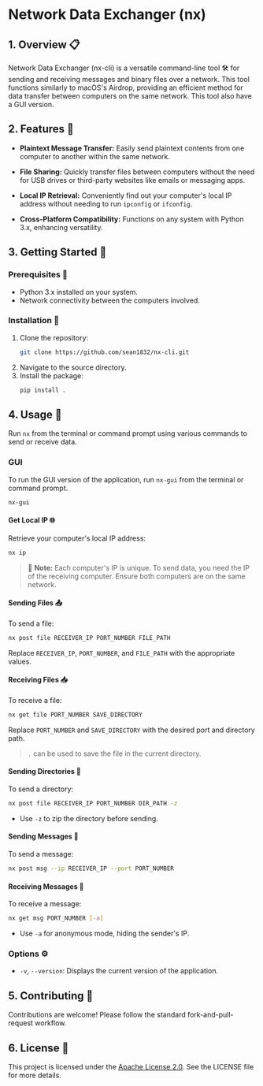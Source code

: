 # Network Data Exchanger (nx)

## 1. Overview 📋
Network Data Exchanger (nx-cli) is a versatile command-line tool 🛠️ for sending and receiving messages and binary files over a network. This tool functions similarly to macOS's Airdrop, providing an efficient method for data transfer between computers on the same network. This tool also have a GUI version.

## 2. Features 🌟
- **Plaintext Message Transfer:** Easily send plaintext contents from one computer to another within the same network.

- **File Sharing:** Quickly transfer files between computers without the need for USB drives or third-party websites like emails or messaging apps.

- **Local IP Retrieval:** Conveniently find out your computer's local IP address without needing to run `ipconfig` or `ifconfig`.

- **Cross-Platform Compatibility:** Functions on any system with Python 3.x, enhancing versatility.


## 3. Getting Started 🚀

### Prerequisites 📝
- Python 3.x installed on your system.
- Network connectivity between the computers involved.

### Installation 🔧
1. Clone the repository:
   ```bash
   git clone https://github.com/sean1832/nx-cli.git
   ```
2. Navigate to the source directory.
3. Install the package:
   ```bash
   pip install .
   ```

## 4. Usage 📖
Run `nx` from the terminal or command prompt using various commands to send or receive data.

### GUI
To run the GUI version of the application, run `nx-gui` from the terminal or command prompt.
```bash
nx-gui
```

#### Get Local IP 🌐
Retrieve your computer's local IP address:
   ```bash
   nx ip
   ```
> 📝 **Note:** Each computer's IP is unique. To send data, you need the IP of the receiving computer. Ensure both computers are on the same network.

#### Sending Files 📤

To send a file:
   ```bash
   nx post file RECEIVER_IP PORT_NUMBER FILE_PATH
   ```
Replace `RECEIVER_IP`, `PORT_NUMBER`, and `FILE_PATH` with the appropriate values.

#### Receiving Files 📥
To receive a file:
   ```bash
   nx get file PORT_NUMBER SAVE_DIRECTORY
   ```
Replace `PORT_NUMBER` and `SAVE_DIRECTORY` with the desired port and directory path. 
> `.` can be used to save the file in the current directory.

#### Sending Directories 📂
To send a directory:
   ```bash
   nx post file RECEIVER_IP PORT_NUMBER DIR_PATH -z
   ```
- Use `-z` to zip the directory before sending.

#### Sending Messages 💬
To send a message:
   ```bash
   nx post msg --ip RECEIVER_IP --port PORT_NUMBER
   ```

#### Receiving Messages 📨
To receive a message:
   ```bash
   nx get msg PORT_NUMBER [-a]
   ```
- Use `-a` for anonymous mode, hiding the sender's IP.

### Options ⚙️
- `-v`, `--version`: Displays the current version of the application.

## 5. Contributing 🤝
Contributions are welcome! Please follow the standard fork-and-pull-request workflow.

## 6. License 📄
This project is licensed under the [Apache License 2.0](LICENSE). See the LICENSE file for more details.
